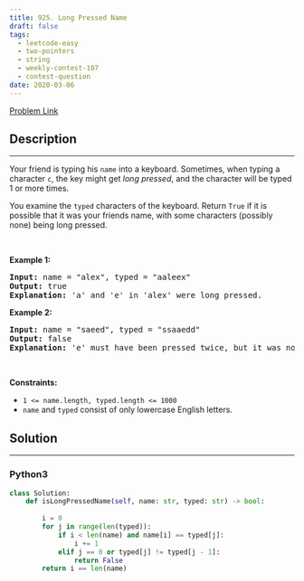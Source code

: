 ```yaml
---
title: 925. Long Pressed Name
draft: false
tags: 
  - leetcode-easy
  - two-pointers
  - string
  - weekly-contest-107
  - contest-question
date: 2020-03-06
---
```


[Problem Link](https://leetcode.com/problems/long-pressed-name/)

## Description

---
<p>Your friend is typing his <code>name</code> into a keyboard. Sometimes, when typing a character <code>c</code>, the key might get <em>long pressed</em>, and the character will be typed 1 or more times.</p>

<p>You examine the <code>typed</code> characters of the keyboard. Return <code>True</code> if it is possible that it was your friends name, with some characters (possibly none) being long pressed.</p>

<p>&nbsp;</p>
<p><strong class="example">Example 1:</strong></p>

<pre>
<strong>Input:</strong> name = &quot;alex&quot;, typed = &quot;aaleex&quot;
<strong>Output:</strong> true
<strong>Explanation: </strong>&#39;a&#39; and &#39;e&#39; in &#39;alex&#39; were long pressed.
</pre>

<p><strong class="example">Example 2:</strong></p>

<pre>
<strong>Input:</strong> name = &quot;saeed&quot;, typed = &quot;ssaaedd&quot;
<strong>Output:</strong> false
<strong>Explanation: </strong>&#39;e&#39; must have been pressed twice, but it was not in the typed output.
</pre>

<p>&nbsp;</p>
<p><strong>Constraints:</strong></p>

<ul>
	<li><code>1 &lt;= name.length, typed.length &lt;= 1000</code></li>
	<li><code>name</code> and <code>typed</code> consist of only lowercase English letters.</li>
</ul>


## Solution

---
### Python3
``` py title='long-pressed-name'
class Solution:
    def isLongPressedName(self, name: str, typed: str) -> bool:
        
        i = 0
        for j in range(len(typed)):
            if i < len(name) and name[i] == typed[j]:
                i += 1
            elif j == 0 or typed[j] != typed[j - 1]:
                return False
        return i == len(name)
            
        
```

